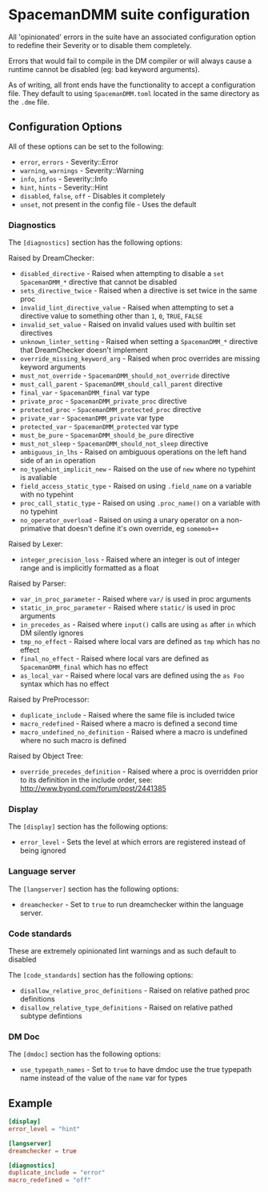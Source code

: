 # SpacemanDMM suite configuration

All 'opinionated' errors in the suite have an associated configuration option to redefine their Severity or to disable them completely.

Errors that would fail to compile in the DM compiler or will always cause a runtime cannot be disabled (eg: bad keyword arguments).

As of writing, all front ends have the functionality to accept a configuration file.  They default to using `SpacemanDMM.toml` located in the same directory as the `.dme` file.

## Configuration Options

All of these options can be set to the following:

* `error`, `errors` - Severity::Error
* `warning`, `warnings` - Severity::Warning
* `info`, `infos` - Severity::Info
* `hint`, `hints` - Severity::Hint
* `disabled`, `false`, `off` - Disables it completely
* `unset`, not present in the config file - Uses the default

### Diagnostics

The `[diagnostics]` section has the following options:

Raised by DreamChecker:

* `disabled_directive` - Raised when attempting to disable a `set SpacemanDMM_*` directive that cannot be disabled
* `sets_directive_twice` - Raised when a directive is set twice in the same proc
* `invalid_lint_directive_value` - Raised when attempting to set a directive value to something other than `1`, `0`, `TRUE`, `FALSE`
* `invalid_set_value` - Raised on invalid values used with builtin set directives
* `unknown_linter_setting` - Raised when setting a `SpacemanDMM_*` directive that DreamChecker doesn't implement
* `override_missing_keyword_arg` - Raised when proc overrides are missing keyword arguments
* `must_not_override` - `SpacemanDMM_should_not_override` directive
* `must_call_parent` - `SpacemanDMM_should_call_parent` directive
* `final_var` - `SpacemanDMM_final` var type
* `private_proc` - `SpacemanDMM_private_proc` directive
* `protected_proc` - `SpacemanDMM_protected_proc` directive
* `private_var` - `SpacemanDMM_private` var type
* `protected_var` - `SpacemanDMM_protected` var type
* `must_be_pure` - `SpacemanDMM_should_be_pure` directive
* `must_not_sleep` - `SpacemanDMM_should_not_sleep` directive
* `ambiguous_in_lhs` - Raised on ambiguous operations on the left hand side of an `in` operation
* `no_typehint_implicit_new` - Raised on the use of `new` where no typehint is avaliable
* `field_access_static_type` - Raised on using `.field_name` on a variable with no typehint
* `proc_call_static_type` - Raised on using `.proc_name()` on a variable with no typehint
* `no_operator_overload` - Raised on using a unary operator on a non-primative that doesn't define it's own override, eg `somemob++`

Raised by Lexer:

* `integer_precision_loss` - Raised where an integer is out of integer range and is implicitly formatted as a float

Raised by Parser:

* `var_in_proc_parameter` - Raised where `var/` is used in proc arguments
* `static_in_proc_parameter` - Raised where `static/` is used in proc arguments
* `in_precedes_as` - Raised where `input()` calls are using `as` after `in` which DM silently ignores
* `tmp_no_effect` - Raised where local vars are defined as `tmp` which has no effect
* `final_no_effect` - Raised where local vars are defined as `SpacemanDMM_final` which has no effect
* `as_local_var` - Raised where local vars are defined using the `as Foo` syntax which has no effect

Raised by PreProcessor:

* `duplicate_include` - Raised where the same file is included twice
* `macro_redefined` - Raised where a macro is defined a second time
* `macro_undefined_no_definition` - Raised where a macro is undefined where no such macro is defined

Raised by Object Tree:

* `override_precedes_definition` - Raised where a proc is overridden prior to its definition in the include order, see: http://www.byond.com/forum/post/2441385

### Display

The `[display]` section has the following options:

* `error_level` - Sets the level at which errors are registered instead of being ignored

### Language server

The `[langserver]` section has the following options:

* `dreamchecker` - Set to `true` to run dreamchecker within the language server.

### Code standards

These are extremely opinionated lint warnings and as such default to disabled

The `[code_standards]` section has the following options:

* `disallow_relative_proc_definitions` - Raised on relative pathed proc definitions
* `disallow_relative_type_definitions` - Raised on relative pathed subtype defintions

### DM Doc

The `[dmdoc]` section has the following options:

* `use_typepath_names` - Set to `true` to have dmdoc use the true typepath name instead of the value of the `name` var for types

## Example

```toml
[display]
error_level = "hint"

[langserver]
dreamchecker = true

[diagnostics]
duplicate_include = "error"
macro_redefined = "off"
```
